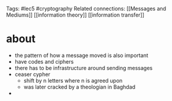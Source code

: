 Tags: #lec5 #cryptography 
Related connections: [[Messages and Mediums]] [[information theory]] [[information transfer]] 

# about
- the pattern of how a message moved is also important
- have codes and ciphers
- there has to be infrastructure around sending messages
- ceaser cypher
	- shift by n letters where n is agreed upon
	- was later cracked by a theologian in Baghdad 
- 